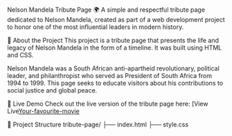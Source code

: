 Nelson Mandela Tribute Page 🌍
A simple and respectful tribute page dedicated to Nelson Mandela, created as part of a web development project to honor one of the most influential leaders in modern history.

📝 About the Project
This project is a tribute page that presents the life and legacy of Nelson Mandela in the form of a timeline. It was built using HTML and CSS.

Nelson Mandela was a South African anti-apartheid revolutionary, political leader, and philanthropist who served as President of South Africa from 1994 to 1999. This page seeks to educate visitors about his contributions to social justice and global peace.

🚀 Live Demo
Check out the live version of the tribute page here: [View Live[Your-favourite-movie](https://mukul-marwah.github.io/tribute-to-nelson-mandela/)

📁 Project Structure
tribute-page/
├── index.html
├── style.css
